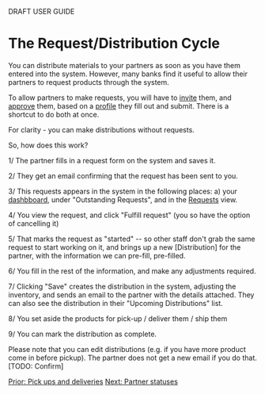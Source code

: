 DRAFT USER GUIDE
# The Request/Distribution Cycle

You can distribute materials to your partners as soon as you have them entered into the system.  However, many banks find it useful to allow their partners to request products through the system. 

To allow partners to make requests, you will have to [invite](pm_inviting_a_partner.md) them, and [approve](pm_approving_a_partner.md) them, based on a [profile](pm_partner_profiles.md) they fill out and submit.   There is a shortcut to do both at once.

For clarity - you can make distributions without requests.  

So,  how does this work?

1/  The partner fills in a request form on the system and saves it.

2/  They get an email confirming that the request has been sent to you.

3/  This requests appears in the system in the following places:  a) your [dashbboard](essentials_dashboard.md), under "Outstanding Requests", and in the [Requests](essentials_requests.md) view.

4/  You view the request, and click "Fulfill request" (you so have the option of cancelling it)

5/  That marks the request as "started" -- so other staff don't grab the same request to start working on it,  and brings up a new [Distribution] for the partner, with the information we can pre-fill, pre-filled. 

6/  You fill in the rest of the information, and make any adjustments required.

7/  Clicking "Save" creates the distribution in the system, adjusting the inventory, and sends an email to the partner with the details attached.  They can also see the distribution in their "Upcoming Distributions" list.

8/  You set aside the products for pick-up / deliver them / ship them

9/  You can mark the distribution as complete.

Please note that you can edit distributions (e.g. if you have more product come in before pickup).  The partner does not get a new email if you do that.
[TODO: Confirm]


[Prior: Pick ups and deliveries](essentials_pick_ups.md) [Next: Partner statuses](pm_partner_statuses.md)



